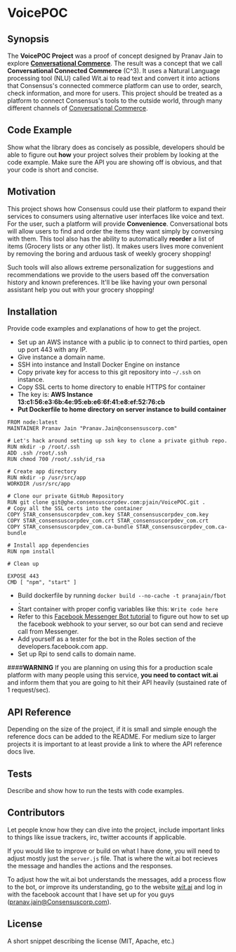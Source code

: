 VoicePOC
========
## Synopsis

The **VoicePOC Project** was a proof of concept designed by Pranav Jain to explore [**Conversational Commerce**](https://www.shopify.com/encyclopedia/conversational-commerce). The result was a concept that we call **Conversational Connected Commerce** (C^3). It uses a Natural Language processing tool (NLU) called Wit.ai to read text and convert it into actions that Consensus's connected commerce platform can use to order, search, check information, and more for users. This project should be treated as a platform to connect Consensus's tools to the outside world, through many different channels of [Conversational Commerce](http://venturebeat.com/2016/06/16/the-state-of-bots-11-examples-of-conversational-commerce-in-2016/).

## Code Example

Show what the library does as concisely as possible, developers should be able to figure out **how** your project solves their problem by looking at the code example. Make sure the API you are showing off is obvious, and that your code is short and concise.

## Motivation

This project shows how Consensus could use their platform to expand their services to consumers using alternative user interfaces like voice and text. For the user, such a platform will provide **Convenience**. Conversational bots will allow users to find and order the items they want simply by conversing with them. This tool also has the ability to automatically **reorder** a list of items (Grocery lists or any other list). It makes users lives more convenient by removing the boring and arduous task of weekly grocery shopping! 

Such tools will also allows extreme personalization for suggestions and recommendations we provide to the users based off the conversation history and known preferences. It'll be like having your own personal assistant help you out with your grocery shopping!

## Installation

Provide code examples and explanations of how to get the project.
- Set up an AWS instance with a public ip to connect to third parties, open up port 443 with any IP.
- Give instance a domain name.
- SSH into instance and Install Docker Engine on instance
- Copy private key for access to this git repository into `~/.ssh` on instance.
- Copy SSL certs to home directory to enable HTTPS for container
- The key is: **AWS Instance**
              **13:c1:56:e3:6b:4e:95:eb:e6:6f:41:e8:ef:52:76:cb**
- **Put Dockerfile to home directory on server instance to build container**
```
FROM node:latest
MAINTAINER Pranav Jain "Pranav.Jain@consensuscorp.com"

# Let's hack around setting up ssh key to clone a private github repo.
RUN mkdir -p /root/.ssh
ADD .ssh /root/.ssh
RUN chmod 700 /root/.ssh/id_rsa

# Create app directory
RUN mkdir -p /usr/src/app
WORKDIR /usr/src/app

# Clone our private GitHub Repository
RUN git clone git@ghe.consensuscorpdev.com:pjain/VoicePOC.git .
# Copy all the SSL certs into the container
COPY STAR_consensuscorpdev_com.key STAR_consensuscorpdev_com.key
COPY STAR_consensuscorpdev_com.crt STAR_consensuscorpdev_com.crt
COPY STAR_consensuscorpdev_com.ca-bundle STAR_consensuscorpdev_com.ca-bundle

# Install app dependencies
RUN npm install

# Clean up

EXPOSE 443
CMD [ "npm", "start" ]
```
- Build dockerfile by running `docker build --no-cache -t pranajain/fbot .`
- Start container with proper config variables like this: `Write code here`
- Refer to this [Facebook Messenger Bot tutorial](https://github.com/jw84/messenger-bot-tutorial) to figure out how to set up the facebook webhook to your server, so our bot can send and recieve call from Messenger.
- Add yourself as a tester for the bot in the Roles section of the developers.facebook.com app.
- Set up Rpi to send calls to domain name.

####**WARNING**
If you are planning on using this for a production scale platform with many people using this service, **you need to contact wit.ai** and inform them that you are going to hit their API heavily (sustained rate of 1 request/sec).

## API Reference

Depending on the size of the project, if it is small and simple enough the reference docs can be added to the README. For medium size to larger projects it is important to at least provide a link to where the API reference docs live.

## Tests

Describe and show how to run the tests with code examples.

## Contributors

Let people know how they can dive into the project, include important links to things like issue trackers, irc, twitter accounts if applicable.

If you would like to improve or build on what I have done, you will need to adjust mostly just the `server.js` file. That is where the wit.ai bot recieves the message and handles the actions and the responses. 

To adjust how the wit.ai bot understands the messages, add a process flow to the bot, or improve its understanding, go to the website [wit.ai](https://wit.ai/pranavjain) and log in with the facebook account that I have set up for you guys (pranav.jain@Consensuscorp.com). 

## License

A short snippet describing the license (MIT, Apache, etc.)
